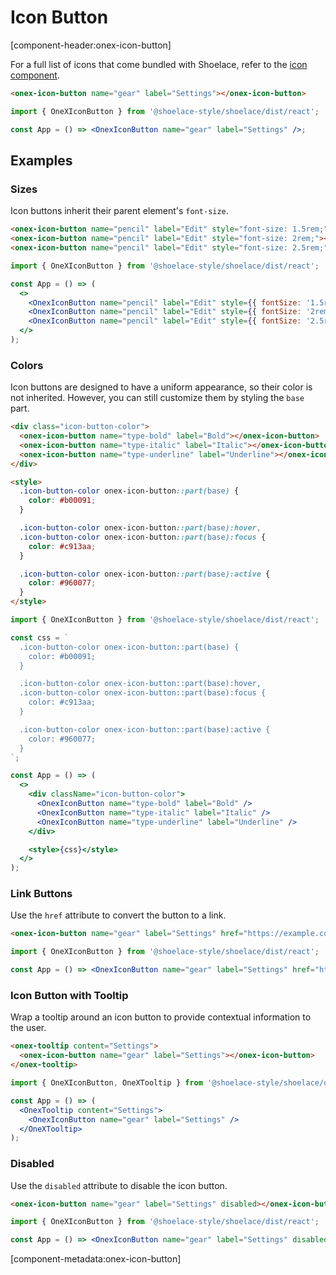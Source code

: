 # Icon Button

[component-header:onex-icon-button]

For a full list of icons that come bundled with Shoelace, refer to the [icon component](/components/icon).

```html preview
<onex-icon-button name="gear" label="Settings"></onex-icon-button>
```

```jsx react
import { OneXIconButton } from '@shoelace-style/shoelace/dist/react';

const App = () => <OnexIconButton name="gear" label="Settings" />;
```

## Examples

### Sizes

Icon buttons inherit their parent element's `font-size`.

```html preview
<onex-icon-button name="pencil" label="Edit" style="font-size: 1.5rem;"></onex-icon-button>
<onex-icon-button name="pencil" label="Edit" style="font-size: 2rem;"></onex-icon-button>
<onex-icon-button name="pencil" label="Edit" style="font-size: 2.5rem;"></onex-icon-button>
```

```jsx react
import { OneXIconButton } from '@shoelace-style/shoelace/dist/react';

const App = () => (
  <>
    <OnexIconButton name="pencil" label="Edit" style={{ fontSize: '1.5rem' }} />
    <OnexIconButton name="pencil" label="Edit" style={{ fontSize: '2rem' }} />
    <OnexIconButton name="pencil" label="Edit" style={{ fontSize: '2.5rem' }} />
  </>
);
```

### Colors

Icon buttons are designed to have a uniform appearance, so their color is not inherited. However, you can still customize them by styling the `base` part.

```html preview
<div class="icon-button-color">
  <onex-icon-button name="type-bold" label="Bold"></onex-icon-button>
  <onex-icon-button name="type-italic" label="Italic"></onex-icon-button>
  <onex-icon-button name="type-underline" label="Underline"></onex-icon-button>
</div>

<style>
  .icon-button-color onex-icon-button::part(base) {
    color: #b00091;
  }

  .icon-button-color onex-icon-button::part(base):hover,
  .icon-button-color onex-icon-button::part(base):focus {
    color: #c913aa;
  }

  .icon-button-color onex-icon-button::part(base):active {
    color: #960077;
  }
</style>
```

```jsx react
import { OneXIconButton } from '@shoelace-style/shoelace/dist/react';

const css = `
  .icon-button-color onex-icon-button::part(base) {
    color: #b00091;
  }

  .icon-button-color onex-icon-button::part(base):hover,
  .icon-button-color onex-icon-button::part(base):focus {
    color: #c913aa;
  }

  .icon-button-color onex-icon-button::part(base):active {
    color: #960077;
  }
`;

const App = () => (
  <>
    <div className="icon-button-color">
      <OnexIconButton name="type-bold" label="Bold" />
      <OnexIconButton name="type-italic" label="Italic" />
      <OnexIconButton name="type-underline" label="Underline" />
    </div>

    <style>{css}</style>
  </>
);
```

### Link Buttons

Use the `href` attribute to convert the button to a link.

```html preview
<onex-icon-button name="gear" label="Settings" href="https://example.com" target="_blank"></onex-icon-button>
```

```jsx react
import { OneXIconButton } from '@shoelace-style/shoelace/dist/react';

const App = () => <OnexIconButton name="gear" label="Settings" href="https://example.com" target="_blank" />;
```

### Icon Button with Tooltip

Wrap a tooltip around an icon button to provide contextual information to the user.

```html preview
<onex-tooltip content="Settings">
  <onex-icon-button name="gear" label="Settings"></onex-icon-button>
</onex-tooltip>
```

```jsx react
import { OneXIconButton, OneXTooltip } from '@shoelace-style/shoelace/dist/react';

const App = () => (
  <OnexTooltip content="Settings">
    <OnexIconButton name="gear" label="Settings" />
  </OneXTooltip>
);
```

### Disabled

Use the `disabled` attribute to disable the icon button.

```html preview
<onex-icon-button name="gear" label="Settings" disabled></onex-icon-button>
```

```jsx react
import { OneXIconButton } from '@shoelace-style/shoelace/dist/react';

const App = () => <OnexIconButton name="gear" label="Settings" disabled />;
```

[component-metadata:onex-icon-button]
